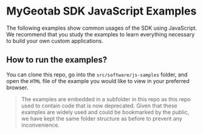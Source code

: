 # MyGeotab SDK JavaScript Examples

The following examples show common usages of the SDK using JavaScript. We recommend that you study the examples to learn everything necessary to build your own custom applications.

## How to run the examples?

You can clone this repo, go into the `src/software/js-samples` folder, and open the `HTML` file of the example you would like to view in your preferred browser.

> The examples are embedded in a subfolder in this repo as this repo used to contain code that is now deprecated. Given that these examples are widely used and could be bookmarked by the public, we have kept the same folder structure as before to prevent any inconvenience.
